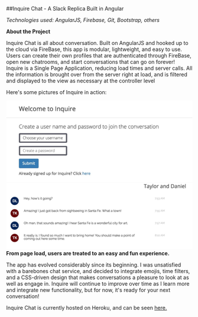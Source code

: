 ##Inquire Chat - A Slack Replica Built in Angular

_Technologies used: AngularJS, Firebase, Git, Bootstrap, others_

**About the Project**

Inquire Chat is all about conversation. Built on AngularJS and hooked up to the cloud via FireBase, this app is modular, lightweight, and easy to use. Users can create their own profiles that are authenticated through FireBase, open new chatrooms, and start conversations that can go on forever! Inquire is a Single Page Application, reducing load times and server calls. All the information is brought over from the server right at load, and is filtered and displayed to the view as necessary at the controller level

Here's some pictures of Inquire in action:

![Sign-in Modal](app/assets/images/Inquire_signin.jpeg)
![Sample Chat](app/assets/images/sample_chat.jpeg)
**From page load, users are treated to an easy and fun experience.**

The app has evolved considerably since its beginning. I was unsatisfied with a barebones chat service, and decided to integrate emojis, time filters, and a CSS-driven design that makes conversations a pleasure to look at as well as engage in. Inquire will continue to improve over time as I learn more and integrate new functionality, but for now, it's ready for your next conversation!

Inquire Chat is currently hosted on Heroku, and can be seen [here.](https://inquire-chat.herokuapp.com)
